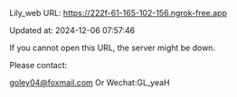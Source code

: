 Lily_web URL: https://222f-61-165-102-156.ngrok-free.app

Updated at: 2024-12-06 07:57:46

If you cannot open this URL, the server might be down.

Please contact: 

goley04@foxmail.com Or Wechat:GL_yeaH